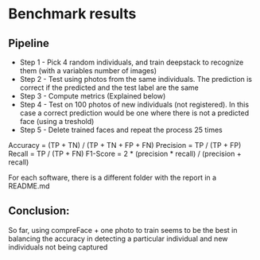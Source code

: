 # Benchmark results 

## Pipeline 

- Step 1 - Pick 4 random individuals, and train deepstack to recognize them (with a variables number of images)
- Step 2 - Test using photos from the same individuals. The prediction is correct if the predicted and the test label are the same
- Step 3 - Compute metrics (Explained below)
- Step 4 - Test on 100 photos of new individuals (not registered). In this case a correct prediction would be one where there is not a predicted face (using a treshold)
- Step 5 - Delete trained faces and repeat the process 25 times

Accuracy = (TP + TN) / (TP + TN + FP + FN)
Precision = TP / (TP + FP)
Recall = TP / (TP + FN)
F1-Score = 2 * (precision * recall) / (precision + recall)


For each software, there is a different folder with the report in a README.md 


## Conclusion: 

So far, using compreFace + one photo to train seems to be the best in balancing the accuracy in detecting a particular individual and new individuals not being captured